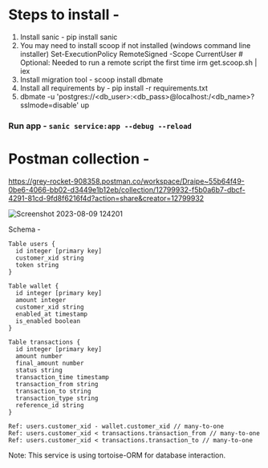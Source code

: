 # Steps to install - 
1. Install sanic - pip install sanic
2. You may need to install scoop if not installed (windows command line installer)
   Set-ExecutionPolicy RemoteSigned -Scope CurrentUser # Optional: Needed to run a remote script the first time
   irm get.scoop.sh | iex
3. Install migration tool - scoop install dbmate 
4. Install all requirements by - pip install -r requirements.txt
5. dbmate -u 'postgres://<db_user>:<db_pass>@localhost:<port>/<db_name>?sslmode=disable' up


### Run app - `sanic service:app --debug --reload`

# Postman collection -
https://grey-rocket-908358.postman.co/workspace/Draipe~55b64f49-0be6-4066-bb02-d3449e1b12eb/collection/12799932-f5b0a6b7-dbcf-4291-81cd-9fd8f6216f4d?action=share&creator=12799932

![Screenshot 2023-08-09 124201](https://github.com/TechLead-War/wallet/assets/53389091/39073c4b-4565-42ad-95ff-102f91cd2b39)

Schema - 
```
Table users {
  id integer [primary key]
  customer_xid string
  token string 
}

Table wallet {
  id integer [primary key]
  amount integer
  customer_xid string
  enabled_at timestamp
  is_enabled boolean
}

Table transactions {
  id integer [primary key]
  amount number
  final_amount number
  status string
  transaction_time timestamp
  transaction_from string
  transaction_to string
  transaction_type string
  reference_id string
}

Ref: users.customer_xid - wallet.customer_xid // many-to-one
Ref: users.customer_xid < transactions.transaction_from // many-to-one
Ref: users.customer_xid < transactions.transaction_to // many-to-one 

```
Note: This service is using tortoise-ORM for database interaction.
